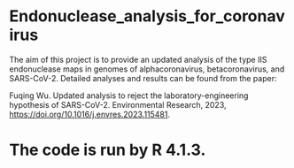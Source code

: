 # Endonuclease_analysis_for_coronavirus

The aim of this project is to provide an updated analysis of the type IIS endonuclease maps in genomes of alphacoronavirus, betacoronavirus, and SARS-CoV-2. Detailed analyses and results can be found from the paper:

Fuqing Wu. Updated analysis to reject the laboratory-engineering hypothesis of SARS-CoV-2. Environmental Research, 2023, https://doi.org/10.1016/j.envres.2023.115481.

# The code is run by R 4.1.3.

